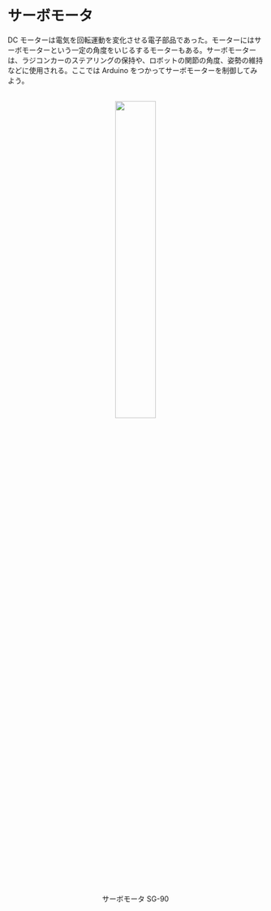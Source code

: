 # サーボモータ

DC モーターは電気を回転運動を変化させる電子部品であった。モーターにはサーボモーターという一定の角度をいじるするモーターもある。サーボモーターは、ラジコンカーのステアリングの保持や、ロボットの関節の角度、姿勢の維持などに使用される。ここでは Arduino をつかってサーボモーターを制御してみよう。

<br/>
<div style="text-align: center;">
  <img src="https://akizukidenshi.com/img/goods/L/108761.jpg" width="40%"><br/>
  サーボモータ SG-90
</div>
<br/>
